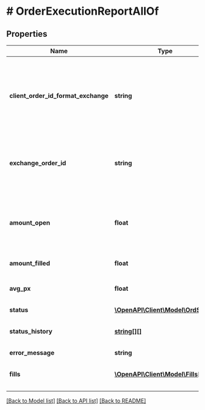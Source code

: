 # # OrderExecutionReportAllOf

## Properties

Name | Type | Description | Notes
------------ | ------------- | ------------- | -------------
**client_order_id_format_exchange** | **string** | The unique identifier of the order assigned by the client converted to the exchange order tag format for the purpose of tracking it. |
**exchange_order_id** | **string** | Unique identifier of the order assigned by the exchange or executing system. | [optional]
**amount_open** | **float** | Quantity open for further execution. &#x60;amount_open&#x60; &#x3D; &#x60;amount_order&#x60; - &#x60;amount_filled&#x60; |
**amount_filled** | **float** | Total quantity filled. |
**avg_px** | **float** | Calculated average price of all fills on this order. | [optional]
**status** | [**\OpenAPI\Client\Model\OrdStatus**](OrdStatus.md) |  |
**status_history** | [**string[][]**](array.md) | Timestamped history of order status changes. | [optional]
**error_message** | **string** | Error message. | [optional]
**fills** | [**\OpenAPI\Client\Model\Fills[]**](Fills.md) | Relay fill information on working orders. | [optional]

[[Back to Model list]](../../README.md#models) [[Back to API list]](../../README.md#endpoints) [[Back to README]](../../README.md)
